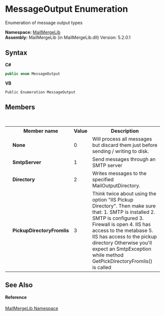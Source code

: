 # MessageOutput Enumeration
 

Enumeration of message output types

**Namespace:**&nbsp;<a href="31c6ebbe-d683-7561-7308-5a5ee1f76bf5">MailMergeLib</a><br />**Assembly:**&nbsp;MailMergeLib (in MailMergeLib.dll) Version: 5.2.0.1

## Syntax

**C#**<br />
``` C#
public enum MessageOutput
```

**VB**<br />
``` VB
Public Enumeration MessageOutput
```


## Members
&nbsp;<table><tr><th></th><th>Member name</th><th>Value</th><th>Description</th></tr><tr><td /><td target="F:MailMergeLib.MessageOutput.None">**None**</td><td>0</td><td>Will process all messages but discard them just before sending / writing to disk.</td></tr><tr><td /><td target="F:MailMergeLib.MessageOutput.SmtpServer">**SmtpServer**</td><td>1</td><td>Send messages through an SMTP server</td></tr><tr><td /><td target="F:MailMergeLib.MessageOutput.Directory">**Directory**</td><td>2</td><td>Writes messages to the specified MailOutputDirectory.</td></tr><tr><td /><td target="F:MailMergeLib.MessageOutput.PickupDirectoryFromIis">**PickupDirectoryFromIis**</td><td>3</td><td>Think twice about using the option "IIS Pickup Directory". Then make sure that: 1. SMTP is installed 2. SMTP is configured 3. Firewall is open 4. IIS has access to the metabase 5. IIS has access to the pickup directory Otherwise you'll expect an SmtpException while method GetPickDirectoryFromIis() is called</td></tr></table>

## See Also


#### Reference
<a href="31c6ebbe-d683-7561-7308-5a5ee1f76bf5">MailMergeLib Namespace</a><br />